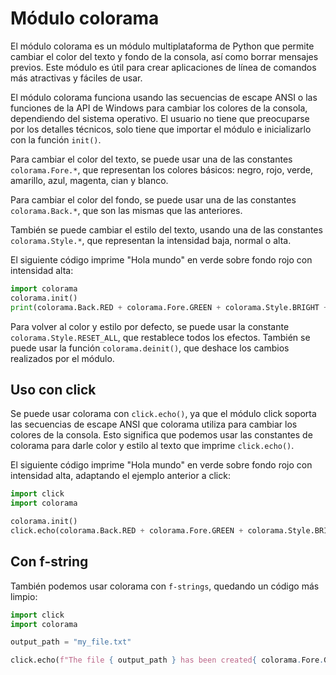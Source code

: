 # Módulo colorama

El módulo colorama es un módulo multiplataforma de Python que permite cambiar el color del texto y fondo de la consola, así como borrar mensajes previos. Este módulo es útil para crear aplicaciones de línea de comandos más atractivas y fáciles de usar.

El módulo colorama funciona usando las secuencias de escape ANSI o las funciones de la API de Windows para cambiar los colores de la consola, dependiendo del sistema operativo. El usuario no tiene que preocuparse por los detalles técnicos, solo tiene que importar el módulo e inicializarlo con la función `init()`.

Para cambiar el color del texto, se puede usar una de las constantes `colorama.Fore.*`, que representan los colores básicos: negro, rojo, verde, amarillo, azul, magenta, cian y blanco.

Para cambiar el color del fondo, se puede usar una de las constantes `colorama.Back.*`, que son las mismas que las anteriores.

También se puede cambiar el estilo del texto, usando una de las constantes `colorama.Style.*`, que representan la intensidad baja, normal o alta.

El siguiente código imprime "Hola mundo" en verde sobre fondo rojo con intensidad alta:

``` py
import colorama
colorama.init()
print(colorama.Back.RED + colorama.Fore.GREEN + colorama.Style.BRIGHT + "Hola mundo")
```

Para volver al color y estilo por defecto, se puede usar la constante `colorama.Style.RESET_ALL`, que restablece todos los efectos. También se puede usar la función `colorama.deinit()`, que deshace los cambios realizados por el módulo.

## Uso con click

Se puede usar colorama con `click.echo()`, ya que el módulo click soporta las secuencias de escape ANSI que colorama utiliza para cambiar los colores de la consola. Esto significa que podemos usar las constantes de colorama para darle color y estilo al texto que imprime `click.echo()`.


El siguiente código imprime "Hola mundo" en verde sobre fondo rojo con intensidad alta, adaptando el ejemplo anterior a click:

``` py
import click
import colorama

colorama.init()
click.echo(colorama.Back.RED + colorama.Fore.GREEN + colorama.Style.BRIGHT + "Hola mundo")
```

## Con f-string

También podemos usar colorama con `f-strings`, quedando un código más limpio:

``` py
import click
import colorama

output_path = "my_file.txt"

click.echo(f"The file { output_path } has been created{ colorama.Fore.GREEN } successfully{ colorama.Style.RESET_ALL }.")
```
